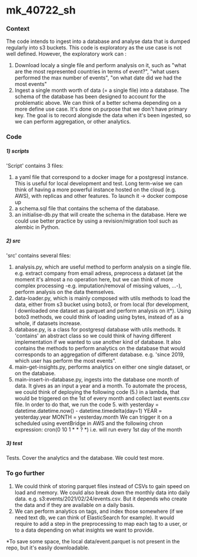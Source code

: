 # mk_40722_sh
### Context
The code intends to ingest into a database and analyse data that is dumped regularly into s3 buckets. This code is exploratory as the use case is not well defined. However, the exploratory work can :
1) Download localy a single file and perform analysis on it, such as "what are the most represented countries in terms of event?", "what users performed the max number of events", "on what date did we had the most events"
2) Ingest a single month worth of data (= a single file) into a database. The schema of the database has been designed to account for the problematic above. We can think of a better schema depending on a more define use case. It's done on purpose that we don't have primary key. The goal is to record alongisde the data when it's been ingested, so we can perform aggregation, or other analytics.

### Code
##### 1) scripts
'Script' contains 3 files:
1) a yaml file that correspond to a docker image for a postgresql instance. This is useful for local development and test. Long term-wise we can think of having a more powerful instance hosted on the cloud (e.g. AWS), with replicas and other features. To launch it -> docker compose up
2) a schema.sql file that contains the schema of the database.
3) an initialise-db.py that will create the schema in the database. Here we could use better practice by using a revision/migration tool such as alembic in Python.

##### 2) src
'src' contains several files:
1) analysis.py, which are useful method to perform analysis on a single file. e.g. extract company from email adress, preprocess a dataset (at the moment it's almost a no operation here, but we can think of more complex processing -e.g. imputation/removal of missing values, ...-), perform analysis on the data themselves.
2) data-loader.py, which is mainly composed with utils methods to load the data, either from s3 bucket using boto3, or from local (for development, I downloaded one dataset as parquet and perform analysis on it*). Using boto3 methods, we could think of loading using bytes, instead of as a whole, if datasets increase.
3) database.py, is a class for postgresql database with utils methods. It 'contains' an abstract class so we could think of having different implementation if we wanted to use another kind of database. It also contains the methods to perform analytics on the database that would corresponds to an aggregation of different database. e.g. 'since 2019, which user has perform the most events".
4) main-get-insights.py, performs analytics on either one single dataset, or on the database.
5) main-insert-in-database.py, ingests into the database one month of data. It gives as an input a year and a month.
To automate the process, we could think of deploying the following code (5.) in a lambda, that would be triggered on the 1st of every month and collect last events.csv file. 
In order to do that, we run the code 5. with 
yesterday = datetime.datetime.now() - datetime.timedelta(day=1)
YEAR = yesterday.year
MONTH = yesterday.month
We can trigger it on a scheduled using eventBridge in AWS and the following chron expression: cron(0 10 1 * * ? *) i.e. will run every 1st day of the month

##### 3) test
Tests.
Cover the analytics and the database. We could test more.


### To go further
1) We could think of storing parquet files instead of CSVs to gain speed on load and memory. We could also break down the monthly data into daily data. e.g. s3:events/2021/02/24/events.csv. But it depends who create the data and if they are available on a daily basis.
2) We can perform analytics on tags, and index those somewhere (if we need text db, we can think of ElasticSearch for example). It would require to add a step in the preprocessing to map each tag to a user, or to a data depending on what insights we want to provide.

*To save some space, the local data/event.parquet is not present in the repo, but it's easily downloadable.

